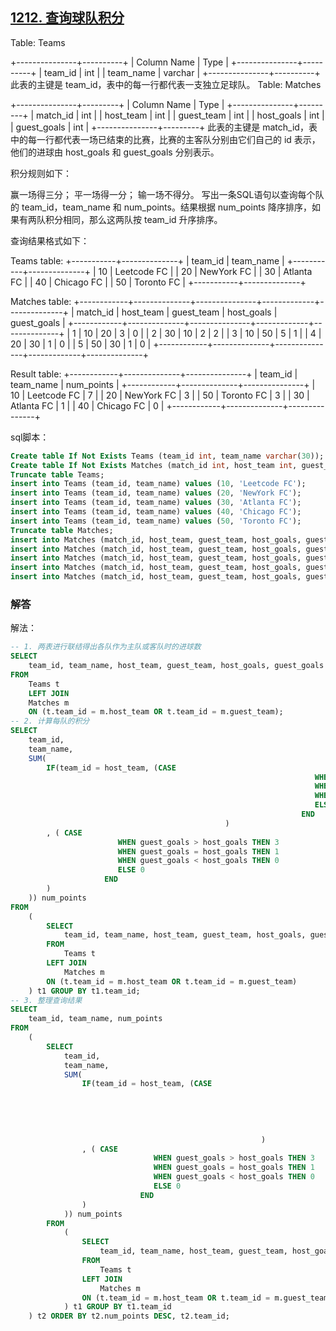 ## [1212. 查询球队积分](https://leetcode-cn.com/problems/team-scores-in-football-tournament/)

Table: Teams

+---------------+----------+
| Column Name   | Type     |
+---------------+----------+
| team_id       | int      |
| team_name     | varchar  |
+---------------+----------+
此表的主键是 team_id，表中的每一行都代表一支独立足球队。
Table: Matches

+---------------+---------+
| Column Name   | Type    |
+---------------+---------+
| match_id      | int     |
| host_team     | int     |
| guest_team    | int     | 
| host_goals    | int     |
| guest_goals   | int     |
+---------------+---------+
此表的主键是 match_id，表中的每一行都代表一场已结束的比赛，比赛的主客队分别由它们自己的 id 表示，他们的进球由 host_goals 和 guest_goals 分别表示。


积分规则如下：

赢一场得三分；
平一场得一分；
输一场不得分。
写出一条SQL语句以查询每个队的 team_id，team_name 和 num_points。结果根据 num_points 降序排序，如果有两队积分相同，那么这两队按 team_id  升序排序。

查询结果格式如下：

Teams table:
+-----------+--------------+
| team_id   | team_name    |
+-----------+--------------+
| 10        | Leetcode FC  |
| 20        | NewYork FC   |
| 30        | Atlanta FC   |
| 40        | Chicago FC   |
| 50        | Toronto FC   |
+-----------+--------------+

Matches table:
+------------+--------------+---------------+-------------+--------------+
| match_id   | host_team    | guest_team    | host_goals  | guest_goals  |
+------------+--------------+---------------+-------------+--------------+
| 1          | 10           | 20            | 3           | 0            |
| 2          | 30           | 10            | 2           | 2            |
| 3          | 10           | 50            | 5           | 1            |
| 4          | 20           | 30            | 1           | 0            |
| 5          | 50           | 30            | 1           | 0            |
+------------+--------------+---------------+-------------+--------------+

Result table:
+------------+--------------+---------------+
| team_id    | team_name    | num_points    |
+------------+--------------+---------------+
| 10         | Leetcode FC  | 7             |
| 20         | NewYork FC   | 3             |
| 50         | Toronto FC   | 3             |
| 30         | Atlanta FC   | 1             |
| 40         | Chicago FC   | 0             |
+------------+--------------+---------------+

sql脚本：

```sql
Create table If Not Exists Teams (team_id int, team_name varchar(30));
Create table If Not Exists Matches (match_id int, host_team int, guest_team int, host_goals int, guest_goals int);
Truncate table Teams;
insert into Teams (team_id, team_name) values (10, 'Leetcode FC');
insert into Teams (team_id, team_name) values (20, 'NewYork FC');
insert into Teams (team_id, team_name) values (30, 'Atlanta FC');
insert into Teams (team_id, team_name) values (40, 'Chicago FC');
insert into Teams (team_id, team_name) values (50, 'Toronto FC');
Truncate table Matches;
insert into Matches (match_id, host_team, guest_team, host_goals, guest_goals) values (1, 10, 20, 3, 0);
insert into Matches (match_id, host_team, guest_team, host_goals, guest_goals) values (2, 30, 10, 2, 2);
insert into Matches (match_id, host_team, guest_team, host_goals, guest_goals) values (3, 10, 50, 5, 1);
insert into Matches (match_id, host_team, guest_team, host_goals, guest_goals) values (4, 20, 30, 1, 0);
insert into Matches (match_id, host_team, guest_team, host_goals, guest_goals) values (5, 50, 30, 1, 0);
```

### 解答

解法：

```sql
-- 1. 两表进行联结得出各队作为主队或客队时的进球数
SELECT 
	team_id, team_name, host_team, guest_team, host_goals, guest_goals
FROM
	Teams t
	LEFT JOIN
	Matches m
	ON (t.team_id = m.host_team OR t.team_id = m.guest_team);
-- 2. 计算每队的积分
SELECT 
	team_id, 
	team_name, 
	SUM(
		IF(team_id = host_team, (CASE
																	WHEN host_goals > guest_goals THEN 3
																	WHEN host_goals = guest_goals THEN 1
																	WHEN host_goals < guest_goals THEN 0
																	ELSE 0
																 END
												)
		, ( CASE 
						WHEN guest_goals > host_goals THEN 3
						WHEN guest_goals = host_goals THEN 1
						WHEN guest_goals < host_goals THEN 0
						ELSE 0
					 END
		)
	)) num_points
FROM
	(
		SELECT 
			team_id, team_name, host_team, guest_team, host_goals, guest_goals
		FROM
			Teams t
		LEFT JOIN
			Matches m
		ON (t.team_id = m.host_team OR t.team_id = m.guest_team)
	) t1 GROUP BY t1.team_id;
-- 3. 整理查询结果
SELECT 
	team_id, team_name, num_points
FROM 
	(
		SELECT 
			team_id, 
			team_name, 
			SUM(
				IF(team_id = host_team, (CASE
																			WHEN host_goals > guest_goals THEN 3
																			WHEN host_goals = guest_goals THEN 1
																			WHEN host_goals < guest_goals THEN 0
																			ELSE 0
																		 END
														)
				, ( CASE 
								WHEN guest_goals > host_goals THEN 3
								WHEN guest_goals = host_goals THEN 1
								WHEN guest_goals < host_goals THEN 0
								ELSE 0
							 END
				)
			)) num_points
		FROM
			(
				SELECT 
					team_id, team_name, host_team, guest_team, host_goals, guest_goals
				FROM
					Teams t
				LEFT JOIN
					Matches m
				ON (t.team_id = m.host_team OR t.team_id = m.guest_team)
			) t1 GROUP BY t1.team_id
	) t2 ORDER BY t2.num_points DESC, t2.team_id;
```

